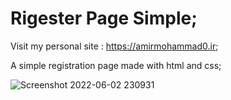 # Rigester Page Simple;

Visit my personal site : https://amirmohammad0.ir;

A simple registration page made with html and css;

![Screenshot 2022-06-02 230931](https://user-images.githubusercontent.com/74311184/171702838-2cc07bb6-0bd0-48e7-a7a5-840fb68a0ead.png)
